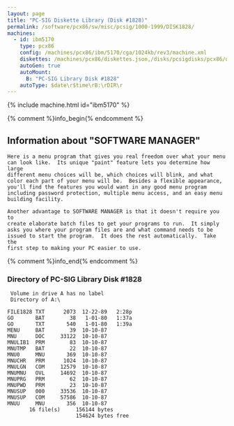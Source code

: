 ```yaml
---
layout: page
title: "PC-SIG Diskette Library (Disk #1828)"
permalink: /software/pcx86/sw/misc/pcsig/1000-1999/DISK1828/
machines:
  - id: ibm5170
    type: pcx86
    config: /machines/pcx86/ibm/5170/cga/1024kb/rev3/machine.xml
    diskettes: /machines/pcx86/diskettes.json,/disks/pcsigdisks/pcx86/diskettes.json
    autoGen: true
    autoMount:
      B: "PC-SIG Library Disk #1828"
    autoType: $date\r$time\rB:\rDIR\r
---
```


{% include machine.html id="ibm5170" %}

{% comment %}info_begin{% endcomment %}

## Information about "SOFTWARE MANAGER"

    Here is a menu program that gives you real freedom over what your menu
    can look like.  Its unique "paint" feature lets you determine how large
    different menu choices will be, which choices will blink, and what
    color each part of your menu will be.  Besides a flexible appearance,
    you'll find the features you would want in any good menu program
    including password protection, multiple menu access, and an easy menu
    building facility.
    
    Another advantage to SOFTWARE MANAGER is that it doesn't require you to
    create elaborate batch files to get your programs to run.  It simply
    asks you where your program files are and what command needs to be
    issued to start the program.  It does the rest automatically.  Take the
    first step to making your PC easier to use.
{% comment %}info_end{% endcomment %}


### Directory of PC-SIG Library Disk #1828

     Volume in drive A has no label
     Directory of A:\

    FILE1828 TXT      2073  12-22-89   2:28p
    GO       BAT        38   1-01-80   1:37a
    GO       TXT       540   1-01-80   1:39a
    MENU     BAT        39  10-10-87
    MNU      DOC     33122  10-10-87
    MNULIB1  PRM        83  10-10-87
    MNUTMP   BAT        22  10-10-87
    MNU0     MNU       369  10-10-87
    MNUCHR   PRM      1024  10-10-87
    MNULGN   COM     12579  10-10-87
    MNUMNU   OVL     14692  10-10-87
    MNUPRG   PRM        62  10-10-87
    MNUPWD   PRM        23  10-10-87
    MNUSUP   000     33536  10-10-87
    MNUSUP   COM     57586  10-10-87
    MNUU     MNU       356  10-10-87
           16 file(s)     156144 bytes
                          154624 bytes free
